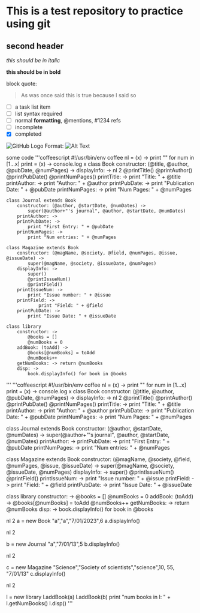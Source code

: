 This is a test repository to practice using git
===============================================

second header
-------------

_this should be in italic_

__this should be in bold__

block quote:

>As was once said
>this is true
>because I said so

- [ ] a task list item
- [ ] list syntax required
- [ ] normal **formatting**,
      @mentions, #1234 refs
- [ ] incomplete
- [x] completed

![GitHub Logo](/images/logo.png)
Format: ![Alt Text](url)

some code
'''coffeescript
	#!/usr/bin/env coffee
	nl = (x) -> print "" for num in [1...x]
	print = (x) -> console.log x
	class Book
		constructor: (@title, @author, @pubDate, @numPages) ->
		displayInfo: ->
			nl 2
			@printTitle()
			@printAuthor()
			@printPubDate()
			@printNumPages()
		printTitle: ->
			print "Title: " + @title
		printAuthor: -> 
			print "Author: " + @author
		printPubDate: ->
			print "Publication Date: " + @pubDate
		printNumPages: ->
			print "Num Pages: " + @numPages	
	
	class Journal extends Book
		constructor: (@author, @startDate, @numDates) ->
			super(@author+"'s journal", @author, @startDate, @numDates)
		printAuthor: ->
		printPubDate: ->
			print "First Entry: " + @pubDate
		printNumPages: ->
			print "Num entries: " + @numPages
		
	class Magazine extends Book
		constructor: (@magName, @society, @field, @numPages, @issue, @issueDate) ->
			super(@magName, @society, @issueDate, @numPages)
		displayInfo: ->
			super()
			@printIssueNum()
			@printField()
		printIssueNum: ->
			print "Issue number: " + @issue
		printField: ->
				print "Field: " + @field
		printPubDate: ->
			print "Issue Date: " + @issueDate

	class library
		constructor: ->
			@books = []
			@numBooks = 0
		addBook: (toAdd) ->
			@books[@numBooks] = toAdd
			@numBooks++
		getNumBooks: -> return @numBooks
		disp: ->
			book.displayInfo() for book in @books
'''
'''coffeescript
#!/usr/bin/env coffee
nl = (x) -> print "" for num in [1...x]
print = (x) -> console.log x
class Book
	constructor: (@title, @author, @pubDate, @numPages) ->
	displayInfo: ->
		nl 2
		@printTitle()
		@printAuthor()
		@printPubDate()
		@printNumPages()
	printTitle: ->
		print "Title: " + @title
	printAuthor: -> 
		print "Author: " + @author
	printPubDate: ->
		print "Publication Date: " + @pubDate
	printNumPages: ->
		print "Num Pages: " + @numPages	
	
class Journal extends Book
	constructor: (@author, @startDate, @numDates) ->
		super(@author+"'s journal", @author, @startDate, @numDates)
	printAuthor: ->
	printPubDate: ->
		print "First Entry: " + @pubDate
	printNumPages: ->
		print "Num entries: " + @numPages
		
class Magazine extends Book
	constructor: (@magName, @society, @field, @numPages, @issue, @issueDate) ->
		super(@magName, @society, @issueDate, @numPages)
	displayInfo: ->
		super()
		@printIssueNum()
		@printField()
	printIssueNum: ->
		print "Issue number: " + @issue
	printField: ->
		print "Field: " + @field
	printPubDate: ->
		print "Issue Date: " + @issueDate

class library
	constructor: ->
		@books = []
		@numBooks = 0
	addBook: (toAdd) ->
		@books[@numBooks] = toAdd
		@numBooks++
	getNumBooks: -> return @numBooks
	disp: ->
		book.displayInfo() for book in @books


nl 2
a = new Book "a","a","7/01/2023",6
a.displayInfo()

nl 2

b = new Journal "a","7/01/13",5 
b.displayInfo()

nl 2

c = new Magazine "Science","Society of scientists","science",10, 55, "7/01/13"
c.displayInfo()

nl 2

l = new library
l.addBook(a)
l.addBook(b)
print "num books in l: " + l.getNumBooks()
l.disp()
'''


